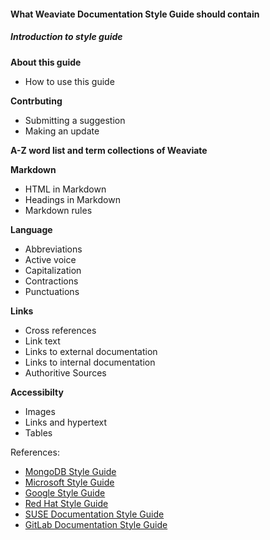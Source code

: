 #### What Weaviate Documentation Style Guide should contain 

##### Introduction to style guide

**About this guide**
* How to use this guide

**Contrbuting**
* Submitting a suggestion
* Making an update

**A-Z word list and term collections of Weaviate**

**Markdown**
* HTML in Markdown
* Headings in Markdown
* Markdown rules

**Language**
* Abbreviations 
* Active voice
* Capitalization 
* Contractions
* Punctuations

**Links**
* Cross references
* Link text
* Links to external documentation
* Links to internal documentation
* Authoritive Sources

**Accessibilty**
* Images
* Links and hypertext
* Tables

References:
* [MongoDB Style Guide](https://www.mongodb.com/docs/meta/style-guide/)
* [Microsoft Style Guide](https://docs.microsoft.com/en-us/style-guide/welcome/)
* [Google Style Guide](https://developers.google.com/style)
* [Red Hat Style Guide](https://redhat-documentation.github.io/supplementary-style-guide/)
* [SUSE Documentation Style Guide](https://documentation.suse.com/style/current/single-html/docu_styleguide/)
* [GitLab Documentation Style Guide](https://docs.gitlab.com/ee/development/documentation/styleguide/)
